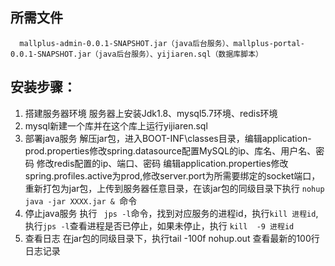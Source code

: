 ## 所需文件
```
  mallplus-admin-0.0.1-SNAPSHOT.jar（java后台服务）、mallplus-portal-0.0.1-SNAPSHOT.jar（java后台服务）、yijiaren.sql（数据库脚本）
```

## 安装步骤：
1. 搭建服务器环境
服务器上安装Jdk1.8、mysql5.7环境、redis环境
2. mysql新建一个库并在这个库上运行yijiaren.sql
3. 部署java服务
解压jar包，进入BOOT-INF\classes目录，编辑application-prod.properties修改spring.datasource配置MySQL的ip、库名、用户名、密码  修改redis配置的ip、端口、密码
编辑application.properties修改spring.profiles.active为prod,修改server.port为所需要绑定的socket端口，重新打包为jar包，上传到服务器任意目录，在该jar包的同级目录下执行 `nohup java -jar XXXX.jar & `命令
4. 停止java服务
  执行 ` jps -l`命令，找到对应服务的进程id，执行`kill 进程id`,执行`jps -l`查看进程是否已停止，如果未停止，执行 `kill  -9 进程id`
5. 查看日志
  在jar包的同级目录下，执行tail -100f nohup.out 查看最新的100行日志记录